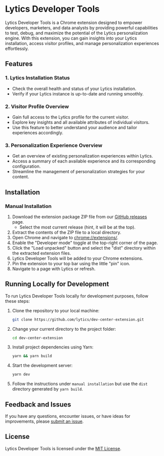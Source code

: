 # Lytics Developer Tools

<!-- ![Lytics Developer Tools Logo](https://example.com/lytics-developer-tools-logo.png) -->

Lytics Developer Tools is a Chrome extension designed to empower developers, marketers, and data analysts by providing powerful capabilities to test, debug, and maximize the potential of the Lytics personalization engine. With this extension, you can gain insights into your Lytics installation, access visitor profiles, and manage personalization experiences effortlessly.

## Features

### 1. Lytics Installation Status
- Check the overall health and status of your Lytics installation.
- Verify if your Lytics instance is up-to-date and running smoothly.

### 2. Visitor Profile Overview
- Gain full access to the Lytics profile for the current visitor.
- Explore key insights and all available attributes of individual visitors.
- Use this feature to better understand your audience and tailor experiences accordingly.

### 3. Personalization Experience Overview
- Get an overview of existing personalization experiences within Lytics.
- Access a summary of each available experience and its corresponding configuration.
- Streamline the management of personalization strategies for your content.

## Installation

<!-- ### Install via Chrome Web Store (coming soon)

1. Go to the [Chrome Web Store](https://chrome.google.com/webstore/detail/lytics-developer-tools) page for Lytics Developer Tools.
2. Click the "Add to Chrome" button to install the extension. -->

### Manual Installation

1. Download the extension package ZIP file from our [GitHub releases](https://github.com/lytics/dev-center-extension/releases) page.
   - Select the most current release (hint, it will be at the top). 
2. Extract the contents of the ZIP file to a local directory.
3. Open Chrome and navigate to [chrome://extensions/](chrome://extensions/).
4. Enable the "Developer mode" toggle at the top-right corner of the page.
5. Click the "Load unpacked" button and select the "dist" directory within the extracted extension files.
6. Lytics Developer Tools will be added to your Chrome extensions.
7. Pin the extension to your top bar using the little "pin" icon.
8. Navigate to a page with Lytics or refresh.

## Running Locally for Development

To run Lytics Developer Tools locally for development purposes, follow these steps:

1. Clone the repository to your local machine:

    ```bash
    git clone https://github.com/lytics/dev-center-extension.git
    ```

2. Change your current directory to the project folder:

    ```bash
    cd dev-center-extension
    ```

3. Install project dependencies using Yarn:

    ```bash
    yarn && yarn build
    ```

4. Start the development server:

    ```bash
    yarn dev
    ```

5. Follow the instructions under `manual installation` but use the `dist` directory generated by `yarn build`.

## Feedback and Issues

If you have any questions, encounter issues, or have ideas for improvements, please [submit an issue](https://github.com/lytics/dev-center-extension/issues).

## License

Lytics Developer Tools is licensed under the [MIT License](https://github.com/lytics/dev-center-extension/blob/main/LICENSE).